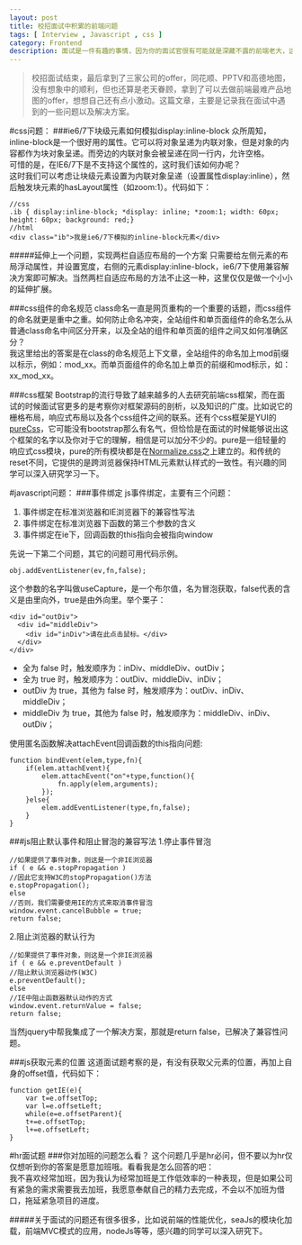 ```yaml
---
layout: post
title: 校招面试中积累的前端问题
tags: [ Interview , Javascript , css ]
category: Frontend
description: 面试是一件有趣的事情，因为你的面试官很有可能就是深藏不露的前端老大，这篇文章记录的是在校招的时候遇见的一些前端问题及相应的解决方案。
---
```

>校招面试结束，最后拿到了三家公司的offer，同花顺、PPTV和高德地图，没有想象中的顺利，但也还算是老天眷顾，拿到了可以去做前端最难产品地图的offer，想想自己还有点小激动。这篇文章，主要是记录我在面试中遇到的一些问题以及解决方案。

#css问题：
###ie6/7下块级元素如何模拟display:inline-block
众所周知，inline-block是一个很好用的属性。它可以将对象呈递为内联对象，但是对象的内容都作为块对象呈递。而旁边的内联对象会被呈递在同一行内，允许空格。<br>
可惜的是，在IE6/7下是不支持这个属性的，这时我们该如何办呢？<br>
这时我们可以考虑让块级元素设置为内联对象呈递（设置属性display:inline），然后触发块元素的hasLayout属性（如zoom:1）。代码如下：

    //css
    .ib { display:inline-block; *display: inline; *zoom:1; width: 60px; height: 60px; background: red;}
    //html
    <div class="ib">我是ie6/7下模拟的inline-block元素</div>
#####延伸上一个问题，实现两栏自适应布局的一个方案
只需要给左侧元素的布局浮动属性，并设置宽度，右侧的元素display:inline-block，ie6/7下使用兼容解决方案即可解决。当然两栏自适应布局的方法不止这一种，这里仅仅是做一个小小的延伸扩展。

###css组件的命名规范
class命名一直是网页重构的一个重要的话题，而css组件的命名就更是重中之重。如何防止命名冲突，全站组件和单页面组件的命名怎么从普通class命名中间区分开来，以及全站的组件和单页面的组件之间又如何准确区分？<br>
我这里给出的答案是在class的命名规范上下文章，全站组件的命名加上mod前缀以标示，例如：mod\_xx。而单页面组件的命名加上单页的前缀和mod标示，如：xx\_mod\_xx。

###css框架
Bootstrap的流行导致了越来越多的人去研究前端css框架，而在面试的时候面试官更多的是考察你对框架源码的剖析，以及知识的广度。比如说它的栅格布局，响应式布局以及各个css组件之间的联系。还有个css框架是YUI的[pureCss](https://github.com/yui/pure/)，它可能没有bootstrap那么有名气，但恰恰是在面试的时候能够说出这个框架的名字以及你对于它的理解，相信是可以加分不少的。pure是一组轻量的响应式css模块，pure的所有模块都是在[Normalize.css](http://necolas.github.io/normalize.css/)之上建立的。和传统的reset不同，它提供的是跨浏览器保持HTML元素默认样式的一致性。有兴趣的同学可以深入研究学习一下。

#javascript问题：
###事件绑定
js事件绑定，主要有三个问题：

1. 事件绑定在标准浏览器和IE浏览器下的兼容性写法
2. 事件绑定在标准浏览器下函数的第三个参数的含义
3. 事件绑定在ie下，回调函数的this指向会被指向window

先说一下第二个问题，其它的问题可用代码示例。

    obj.addEventListener(ev,fn,false);

这个参数的名字叫做useCapture，是一个布尔值，名为冒泡获取，false代表的含义是由里向外，true是由外向里。举个栗子：

    <div id="outDiv">
      <div id="middleDiv">
        <div id="inDiv">请在此点击鼠标。</div>
      </div>
    </div>

- 全为 false 时，触发顺序为：inDiv、middleDiv、outDiv；
- 全为 true 时，触发顺序为：outDiv、middleDiv、inDiv；
- outDiv 为 true，其他为 false 时，触发顺序为：outDiv、inDiv、middleDiv；
- middleDiv 为 true，其他为 false 时，触发顺序为：middleDiv、inDiv、outDiv；

使用匿名函数解决attachEvent回调函数的this指向问题:

    function bindEvent(elem,type,fn){
        if(elem.attachEvent){
            elem.attachEvent("on"+type,function(){
                fn.apply(elem,arguments);
            });
        }else{
            elem.addEventListener(type,fn,false);
        }
    }

###js阻止默认事件和阻止冒泡的兼容写法
1.停止事件冒泡 

    //如果提供了事件对象，则这是一个非IE浏览器
    if ( e && e.stopPropagation )
    //因此它支持W3C的stopPropagation()方法
    e.stopPropagation(); 
    else
    //否则，我们需要使用IE的方式来取消事件冒泡 
    window.event.cancelBubble = true;
    return false;

2.阻止浏览器的默认行为

    //如果提供了事件对象，则这是一个非IE浏览器 
    if ( e && e.preventDefault ) 
    //阻止默认浏览器动作(W3C) 
    e.preventDefault(); 
    else
    //IE中阻止函数器默认动作的方式 
    window.event.returnValue = false; 
    return false;

当然jquery中帮我集成了一个解决方案，那就是return false，已解决了兼容性问题。

###js获取元素的位置
这道面试题考察的是，有没有获取父元素的位置，再加上自身的offset值，代码如下：

    function getIE(e){
        var t=e.offsetTop;
        var l=e.offsetLeft;
        while(e=e.offsetParent){
        t+=e.offsetTop;
        l+=e.offsetLeft;
    }

#hr面试题
###你对加班的问题怎么看？
这个问题几乎是hr必问，但不要以为hr仅仅想听到你的答案是愿意加班哦。看看我是怎么回答的吧：<br>
我不喜欢经常加班，因为我认为经常加班是工作低效率的一种表现，但是如果公司有紧急的需求需要我去加班，我愿意奉献自己的精力去完成，不会以不加班为借口，拖延紧急项目的进度。

#####关于面试的问题还有很多很多，比如说前端的性能优化，seaJs的模块化加载，前端MVC模式的应用，nodeJs等等，感兴趣的同学可以深入研究下。